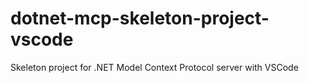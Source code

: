 # dotnet-mcp-skeleton-project-vscode
Skeleton project for .NET Model Context Protocol server with VSCode
